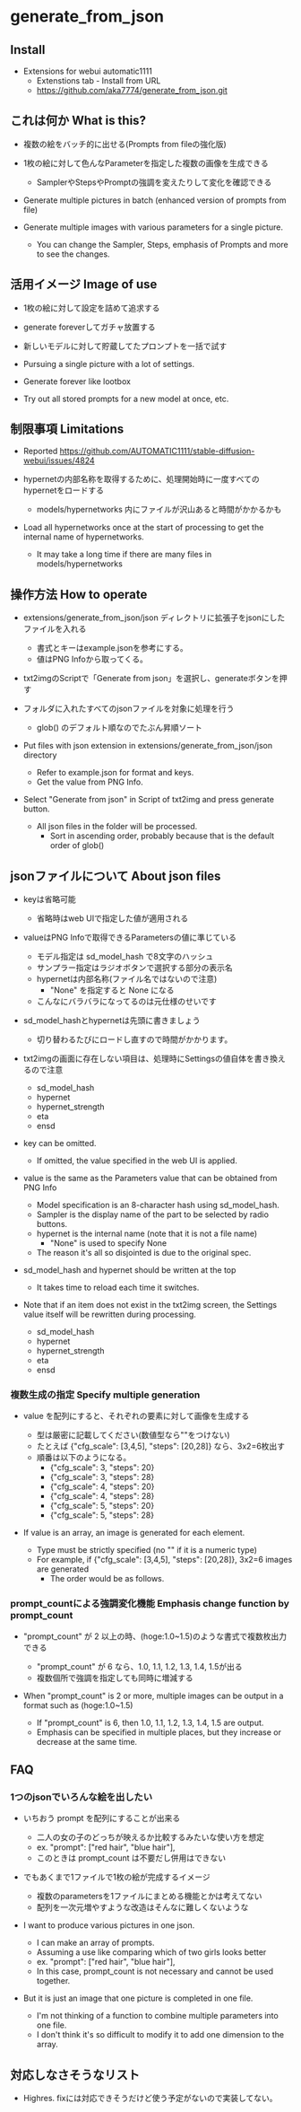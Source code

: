 # generate_from_json

## Install

- Extensions for webui automatic1111
  - Extenstions tab - Install from URL
  - https://github.com/aka7774/generate_from_json.git

## これは何か What is this?

- 複数の絵をバッチ的に出せる(Prompts from fileの強化版)
- 1枚の絵に対して色んなParameterを指定した複数の画像を生成できる
  - SamplerやStepsやPromptの強調を変えたりして変化を確認できる

- Generate multiple pictures in batch (enhanced version of prompts from file)
- Generate multiple images with various parameters for a single picture.
  - You can change the Sampler, Steps, emphasis of Prompts and more to see the changes.

## 活用イメージ Image of use

- 1枚の絵に対して設定を詰めて追求する
- generate foreverしてガチャ放置する
- 新しいモデルに対して貯蔵してたプロンプトを一括で試す

- Pursuing a single picture with a lot of settings.
- Generate forever like lootbox
- Try out all stored prompts for a new model at once, etc.


## 制限事項 Limitations

- Reported https://github.com/AUTOMATIC1111/stable-diffusion-webui/issues/4824

- hypernetの内部名称を取得するために、処理開始時に一度すべてのhypernetをロードする
  - models/hypernetworks 内にファイルが沢山あると時間がかかるかも
  
- Load all hypernetworks once at the start of processing to get the internal name of hypernetworks.
  - It may take a long time if there are many files in models/hypernetworks

## 操作方法 How to operate

- extensions/generate_from_json/json ディレクトリに拡張子をjsonにしたファイルを入れる
  - 書式とキーはexample.jsonを参考にする。
  - 値はPNG Infoから取ってくる。
- txt2imgのScriptで「Generate from json」を選択し、generateボタンを押す
- フォルダに入れたすべてのjsonファイルを対象に処理を行う
  - glob() のデフォルト順なのでたぶん昇順ソート

- Put files with json extension in extensions/generate_from_json/json directory
  - Refer to example.json for format and keys.
  - Get the value from PNG Info.
- Select "Generate from json" in Script of txt2img and press generate button.
  - All json files in the folder will be processed.
    - Sort in ascending order, probably because that is the default order of glob()

## jsonファイルについて About json files

- keyは省略可能
  - 省略時はweb UIで指定した値が適用される
- valueはPNG Infoで取得できるParametersの値に準じている
  - モデル指定は sd_model_hash で8文字のハッシュ
  - サンプラー指定はラジオボタンで選択する部分の表示名
  - hypernetは内部名称(ファイル名ではないので注意)
    - "None" を指定すると None になる
  - こんなにバラバラになってるのは元仕様のせいです
- sd_model_hashとhypernetは先頭に書きましょう
  - 切り替わるたびにロードし直すので時間がかかります。
- txt2imgの画面に存在しない項目は、処理時にSettingsの値自体を書き換えるので注意
  - sd_model_hash
  - hypernet
  - hypernet_strength
  - eta
  - ensd
  
- key can be omitted.
  - If omitted, the value specified in the web UI is applied.
- value is the same as the Parameters value that can be obtained from PNG Info
  - Model specification is an 8-character hash using sd_model_hash.
  - Sampler is the display name of the part to be selected by radio buttons.
  - hypernet is the internal name (note that it is not a file name)
    - "None" is used to specify None
  - The reason it's all so disjointed is due to the original spec.
- sd_model_hash and hypernet should be written at the top
  - It takes time to reload each time it switches.
- Note that if an item does not exist in the txt2img screen, the Settings value itself will be rewritten during processing.
  - sd_model_hash
  - hypernet
  - hypernet_strength
  - eta
  - ensd

### 複数生成の指定 Specify multiple generation

- value を配列にすると、それぞれの要素に対して画像を生成する
  - 型は厳密に記載してください(数値型なら""をつけない)
  - たとえば {"cfg_scale": [3,4,5], "steps": [20,28]} なら、3x2=6枚出す
  - 順番は以下のようになる。
    - {"cfg_scale": 3, "steps": 20}
    - {"cfg_scale": 3, "steps": 28}
    - {"cfg_scale": 4, "steps": 20}
    - {"cfg_scale": 4, "steps": 28}
    - {"cfg_scale": 5, "steps": 20}
    - {"cfg_scale": 5, "steps": 28}

- If value is an array, an image is generated for each element.
  - Type must be strictly specified (no "" if it is a numeric type)
  - For example, if {"cfg_scale": [3,4,5], "steps": [20,28]}, 3x2=6 images are generated
    - The order would be as follows.

### prompt_countによる強調変化機能 Emphasis change function by prompt_count

- "prompt_count" が 2 以上の時、(hoge:1.0~1.5)のような書式で複数枚出力できる
  - "prompt_count" が 6 なら、1.0, 1.1, 1.2, 1.3, 1.4, 1.5が出る
  - 複数個所で強調を指定しても同時に増減する

- When "prompt_count" is 2 or more, multiple images can be output in a format such as (hoge:1.0~1.5)
  - If "prompt_count" is 6, then 1.0, 1.1, 1.2, 1.3, 1.4, 1.5 are output.
  - Emphasis can be specified in multiple places, but they increase or decrease at the same time.

## FAQ

### 1つのjsonでいろんな絵を出したい

- いちおう prompt を配列にすることが出来る
  - 二人の女の子のどっちが映えるか比較するみたいな使い方を想定
  - ex. "prompt": ["red hair", "blue hair"],
  - このときは prompt_count は不要だし併用はできない
- でもあくまで1ファイルで1枚の絵が完成するイメージ
  - 複数のparametersを1ファイルにまとめる機能とかは考えてない
  - 配列を一次元増やすような改造はそんなに難しくないような
  
- I want to produce various pictures in one json.
  - I can make an array of prompts.
  - Assuming a use like comparing which of two girls looks better
  -  ex. "prompt": ["red hair", "blue hair"],
  - In this case, prompt_count is not necessary and cannot be used together.
- But it is just an image that one picture is completed in one file.
  - I'm not thinking of a function to combine multiple parameters into one file.
  - I don't think it's so difficult to modify it to add one dimension to the array.

## 対応しなさそうなリスト

- Highres. fixには対応できそうだけど使う予定がないので実装してない。
